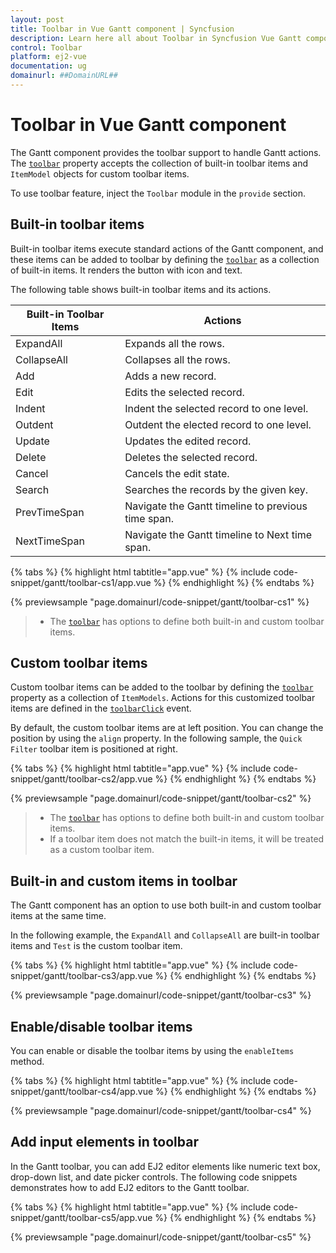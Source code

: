```yaml
---
layout: post
title: Toolbar in Vue Gantt component | Syncfusion
description: Learn here all about Toolbar in Syncfusion Vue Gantt component of Syncfusion Essential JS 2 and more.
control: Toolbar 
platform: ej2-vue
documentation: ug
domainurl: ##DomainURL##
---
```


# Toolbar in Vue Gantt component

The Gantt component provides the toolbar support to handle Gantt actions. The [`toolbar`](https://ej2.syncfusion.com/vue/documentation/api/gantt/#toolbar) property accepts the collection of built-in toolbar items and `ItemModel` objects for custom toolbar items.

To use toolbar feature, inject the `Toolbar` module in the `provide` section.

## Built-in toolbar items

Built-in toolbar items execute standard actions of the Gantt component, and these items can be added to toolbar by defining the [`toolbar`](https://ej2.syncfusion.com/vue/documentation/api/gantt/#toolbar) as a collection of built-in items. It renders the button with icon and text.

The following table shows built-in toolbar items and its actions.

| Built-in Toolbar Items | Actions |
|------------------------|---------|
| ExpandAll | Expands all the rows.|
| CollapseAll | Collapses all the rows.|
| Add | Adds a new record.|
| Edit | Edits the selected record.|
| Indent | Indent the selected record to one level.|
| Outdent | Outdent the elected record to one level.|
| Update | Updates the edited record.|
| Delete | Deletes the selected record.|
| Cancel | Cancels the edit state.|
| Search | Searches the records by the given key.|
| PrevTimeSpan | Navigate the Gantt timeline to previous time span.|
| NextTimeSpan | Navigate the Gantt timeline to Next time span.|

{% tabs %}
{% highlight html tabtitle="app.vue" %}
{% include code-snippet/gantt/toolbar-cs1/app.vue %}
{% endhighlight %}
{% endtabs %}
        
{% previewsample "page.domainurl/code-snippet/gantt/toolbar-cs1" %}

> * The [`toolbar`](https://ej2.syncfusion.com/vue/documentation/api/gantt/#toolbar) has options to define both built-in and custom toolbar items.

## Custom toolbar items

Custom toolbar items can be added to the toolbar by defining the [`toolbar`](https://ej2.syncfusion.com/vue/documentation/api/gantt/#toolbar) property as a collection of `ItemModels`.
Actions for this customized toolbar items are defined in the [`toolbarClick`](https://ej2.syncfusion.com/vue/documentation/api/gantt/#toolbarclick) event.

By default, the custom toolbar items are at left position. You can change the position by using the `align` property. In the following sample, the `Quick Filter` toolbar item is positioned at right.

{% tabs %}
{% highlight html tabtitle="app.vue" %}
{% include code-snippet/gantt/toolbar-cs2/app.vue %}
{% endhighlight %}
{% endtabs %}
        
{% previewsample "page.domainurl/code-snippet/gantt/toolbar-cs2" %}

> * The [`toolbar`](https://ej2.syncfusion.com/vue/documentation/api/gantt/#toolbar) has options to define both built-in and custom toolbar items.
> * If a toolbar item does not match the built-in items, it will be treated as a custom toolbar item.

## Built-in and custom items in toolbar

The Gantt component has an option to use both built-in and custom toolbar items at the same time.

In the following example, the `ExpandAll` and `CollapseAll` are built-in toolbar items and `Test` is the custom toolbar item.

{% tabs %}
{% highlight html tabtitle="app.vue" %}
{% include code-snippet/gantt/toolbar-cs3/app.vue %}
{% endhighlight %}
{% endtabs %}
        
{% previewsample "page.domainurl/code-snippet/gantt/toolbar-cs3" %}

## Enable/disable toolbar items

You can enable or disable the toolbar items by using the `enableItems` method.

{% tabs %}
{% highlight html tabtitle="app.vue" %}
{% include code-snippet/gantt/toolbar-cs4/app.vue %}
{% endhighlight %}
{% endtabs %}
        
{% previewsample "page.domainurl/code-snippet/gantt/toolbar-cs4" %}

## Add input elements in toolbar

In the Gantt toolbar, you can add EJ2 editor elements like numeric text box, drop-down list, and date picker controls. The following code snippets demonstrates how to add EJ2 editors to the Gantt toolbar.

{% tabs %}
{% highlight html tabtitle="app.vue" %}
{% include code-snippet/gantt/toolbar-cs5/app.vue %}
{% endhighlight %}
{% endtabs %}
        
{% previewsample "page.domainurl/code-snippet/gantt/toolbar-cs5" %}
